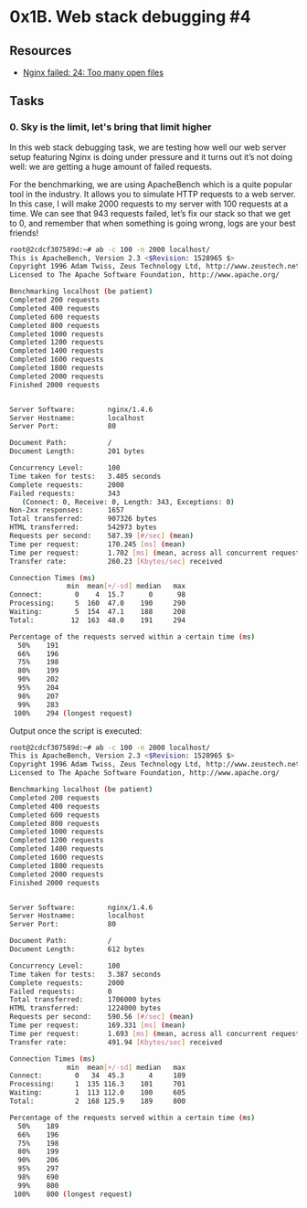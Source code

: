 # 0x1B. Web stack debugging #4

## Resources

- [
Nginx failed: 24: Too many open files](https://www.claudiokuenzler.com/blog/850/nginx-socket-failed-24-too-many-open-files)


## Tasks

### **0. Sky is the limit, let's bring that limit higher**

In this web stack debugging task, we are testing how well our web server setup featuring Nginx is doing under pressure and it turns out it’s not doing well: we are getting a huge amount of failed requests.

For the benchmarking, we are using ApacheBench which is a quite popular tool in the industry. It allows you to simulate HTTP requests to a web server. In this case, I will make 2000 requests to my server with 100 requests at a time. We can see that 943 requests failed, let’s fix our stack so that we get to 0, and remember that when something is going wrong, logs are your best friends!

```bash
root@2cdcf307589d:~# ab -c 100 -n 2000 localhost/
This is ApacheBench, Version 2.3 <$Revision: 1528965 $>
Copyright 1996 Adam Twiss, Zeus Technology Ltd, http://www.zeustech.net/
Licensed to The Apache Software Foundation, http://www.apache.org/

Benchmarking localhost (be patient)
Completed 200 requests
Completed 400 requests
Completed 600 requests
Completed 800 requests
Completed 1000 requests
Completed 1200 requests
Completed 1400 requests
Completed 1600 requests
Completed 1800 requests
Completed 2000 requests
Finished 2000 requests


Server Software:        nginx/1.4.6
Server Hostname:        localhost
Server Port:            80

Document Path:          /
Document Length:        201 bytes

Concurrency Level:      100
Time taken for tests:   3.405 seconds
Complete requests:      2000
Failed requests:        343
   (Connect: 0, Receive: 0, Length: 343, Exceptions: 0)
Non-2xx responses:      1657
Total transferred:      907326 bytes
HTML transferred:       542973 bytes
Requests per second:    587.39 [#/sec] (mean)
Time per request:       170.245 [ms] (mean)
Time per request:       1.702 [ms] (mean, across all concurrent requests)
Transfer rate:          260.23 [Kbytes/sec] received

Connection Times (ms)
              min  mean[+/-sd] median   max
Connect:        0    4  15.7      0      98
Processing:     5  160  47.0    190     290
Waiting:        5  154  47.1    188     208
Total:         12  163  48.0    191     294

Percentage of the requests served within a certain time (ms)
  50%    191
  66%    196
  75%    198
  80%    199
  90%    202
  95%    204
  98%    207
  99%    283
 100%    294 (longest request)
```

Output once the script is executed:

```bash
root@2cdcf307589d:~# ab -c 100 -n 2000 localhost/
This is ApacheBench, Version 2.3 <$Revision: 1528965 $>
Copyright 1996 Adam Twiss, Zeus Technology Ltd, http://www.zeustech.net/
Licensed to The Apache Software Foundation, http://www.apache.org/

Benchmarking localhost (be patient)
Completed 200 requests
Completed 400 requests
Completed 600 requests
Completed 800 requests
Completed 1000 requests
Completed 1200 requests
Completed 1400 requests
Completed 1600 requests
Completed 1800 requests
Completed 2000 requests
Finished 2000 requests


Server Software:        nginx/1.4.6
Server Hostname:        localhost
Server Port:            80

Document Path:          /
Document Length:        612 bytes

Concurrency Level:      100
Time taken for tests:   3.387 seconds
Complete requests:      2000
Failed requests:        0
Total transferred:      1706000 bytes
HTML transferred:       1224000 bytes
Requests per second:    590.56 [#/sec] (mean)
Time per request:       169.331 [ms] (mean)
Time per request:       1.693 [ms] (mean, across all concurrent requests)
Transfer rate:          491.94 [Kbytes/sec] received

Connection Times (ms)
              min  mean[+/-sd] median   max
Connect:        0   34  45.3      4     189
Processing:     1  135 116.3    101     701
Waiting:        1  113 112.0    100     605
Total:          2  168 125.9    189     800

Percentage of the requests served within a certain time (ms)
  50%    189
  66%    196
  75%    198
  80%    199
  90%    206
  95%    297
  98%    690
  99%    800
 100%    800 (longest request)
```
